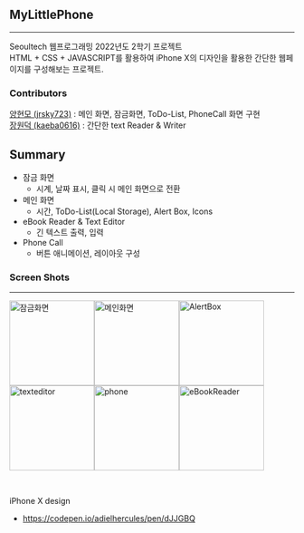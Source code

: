 ## MyLittlePhone
----
Seoultech 웹프로그래밍 2022년도 2학기 프로젝트<br>
HTML + CSS + JAVASCRIPT를 활용하여 iPhone X의 디자인을 활용한 간단한 웹페이지를 구성해보는 프로젝트. 

### Contributors
[양현모 (jrsky723)](https://github.com/jrsky723) : 메인 화면, 잠금화면, ToDo-List, PhoneCall 화면 구현 <br>
[장원덕 (kaeba0616)](https://github.com/kaeba0616) : 간단한 text Reader & Writer

## Summary
- 잠금 화면
  * 시계, 날짜 표시, 클릭 시 메인 화면으로 전환
- 메인 화면
  * 시간, ToDo-List(Local Storage), Alert Box, Icons
- eBook Reader & Text Editor
  * 긴 텍스트 출력, 입력
- Phone Call
  * 버튼 애니메이션, 레이아웃 구성

### Screen Shots
---

<img width="150" alt="잠금화면" src="https://user-images.githubusercontent.com/67538999/204124235-941fa8e6-5378-4f8e-b18e-5aa28175ea0e.png"><img width="150" alt="메인화면" src="https://user-images.githubusercontent.com/67538999/204124234-107cfc68-5eba-408c-8a27-f3623123bd80.png"><img width="150" alt="AlertBox" src="https://user-images.githubusercontent.com/67538999/204124226-f87044c9-6b20-45a3-9573-58c8fb9344c9.png"><img width="150" alt="texteditor" src="https://user-images.githubusercontent.com/67538999/204124233-306c45b0-170c-4c26-9d45-4d529d104863.png"><img width="150" alt="phone" src="https://user-images.githubusercontent.com/67538999/204124232-d9b3941e-d89d-4159-ac1a-9b72b684e5db.png"><img width="150" alt="eBookReader" src="https://user-images.githubusercontent.com/67538999/204124230-c4d50b69-bc5d-4451-8bb8-5f0348c70293.png">

<br>

iPhone X design
- https://codepen.io/adielhercules/pen/dJJGBQ